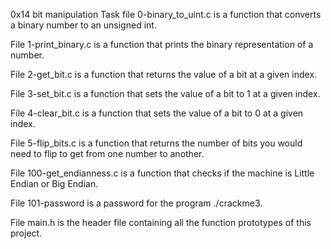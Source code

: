 0x14 bit manipulation Task
file 0-binary_to_uint.c is a function that converts a binary number to an unsigned int.

File 1-print_binary.c is a function that prints the binary representation of a number.

File 2-get_bit.c is a function that returns the value of a bit at a given index.

File 3-set_bit.c is a function that sets the value of a bit to 1 at a given index.

File 4-clear_bit.c is a function that sets the value of a bit to 0 at a given index.

File 5-flip_bits.c is a function that returns the number of bits you would need to flip to get from one number to another.

File 100-get_endianness.c is a function that checks if the machine is Little Endian or Big Endian.

File 101-password is a password for the program ./crackme3.

File main.h is the header file containing all the function prototypes of this project.
